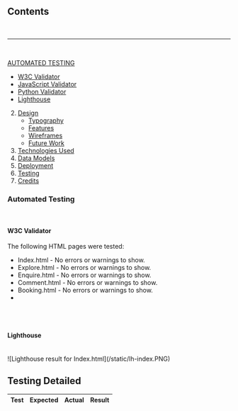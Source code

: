 ## Contents
<br />
<hr />
<br />

[AUTOMATED TESTING](#AUTOMATED-TESTING)
  *  [W3C Validator](#W3C-Validator)
  * [JavaScript Validator](#JavaScript-Validator)
  * [Python Validator](#Python-Validator)
  * [Lighthouse](#Lighthouse)
2. [Design](#design)
   * [Typography](#typography)
   * [Features](#features)
   * [Wireframes](#wireframes)
   * [Future Work](#futurework)
3. [Technologies Used](#technology-used)
4. [Data Models](#data-models)
5. [Deployment](#deployment)
6. [Testing](#testing)
7. [Credits](#credits)

### Automated Testing
<br />

#### W3C Validator
The following HTML pages were tested:
* Index.html - No errors or warnings to show.
* Explore.html - No errors or warnings to show.
* Enquire.html - No errors or warnings to show.
* Comment.html - No errors or warnings to show.
* Booking.html - No errors or warnings to show.
* 


<br />
<br />

#### Lighthouse
<br />
![Lighthouse result for Index.html](/static/lh-index.PNG)



















## Testing Detailed

| Test                  | Expected       | Actual        |Result            |
|-----------------------|----------------|---------------|------------------|     
